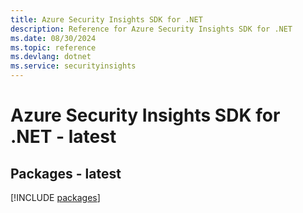 ```yaml
---
title: Azure Security Insights SDK for .NET
description: Reference for Azure Security Insights SDK for .NET
ms.date: 08/30/2024
ms.topic: reference
ms.devlang: dotnet
ms.service: securityinsights
---
```

# Azure Security Insights SDK for .NET - latest
## Packages - latest
[!INCLUDE [packages](security-insights-index.md)]